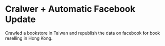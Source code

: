# Cralwer + Automatic Facebook Update
Crawled a bookstore in Taiwan and republish the data on facebook for book reselling in Hong Kong.
